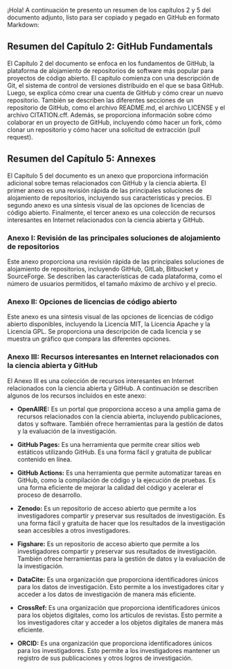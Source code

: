 ¡Hola! A continuación te presento un resumen de los capítulos 2 y 5 del documento adjunto, listo para ser copiado y pegado en GitHub en formato Markdown:

## Resumen del Capítulo 2: GitHub Fundamentals

El Capítulo 2 del documento se enfoca en los fundamentos de GitHub, la plataforma de alojamiento de repositorios de software más popular para proyectos de código abierto. El capítulo comienza con una descripción de Git, el sistema de control de versiones distribuido en el que se basa GitHub. Luego, se explica cómo crear una cuenta de GitHub y cómo crear un nuevo repositorio. También se describen las diferentes secciones de un repositorio de GitHub, como el archivo README.md, el archivo LICENSE y el archivo CITATION.cff. Además, se proporciona información sobre cómo colaborar en un proyecto de GitHub, incluyendo cómo hacer un fork, cómo clonar un repositorio y cómo hacer una solicitud de extracción (pull request).

## Resumen del Capítulo 5: Annexes

El Capítulo 5 del documento es un anexo que proporciona información adicional sobre temas relacionados con GitHub y la ciencia abierta. El primer anexo es una revisión rápida de las principales soluciones de alojamiento de repositorios, incluyendo sus características y precios. El segundo anexo es una síntesis visual de las opciones de licencias de código abierto. Finalmente, el tercer anexo es una colección de recursos interesantes en Internet relacionados con la ciencia abierta y GitHub.

### Anexo I: Revisión de las principales soluciones de alojamiento de repositorios

Este anexo proporciona una revisión rápida de las principales soluciones de alojamiento de repositorios, incluyendo GitHub, GitLab, Bitbucket y SourceForge. Se describen las características de cada plataforma, como el número de usuarios permitidos, el tamaño máximo de archivo y el precio.

### Anexo II: Opciones de licencias de código abierto

Este anexo es una síntesis visual de las opciones de licencias de código abierto disponibles, incluyendo la Licencia MIT, la Licencia Apache y la Licencia GPL. Se proporciona una descripción de cada licencia y se muestra un gráfico que compara las diferentes opciones.

### Anexo III: Recursos interesantes en Internet relacionados con la ciencia abierta y GitHub

El Anexo III es una colección de recursos interesantes en Internet relacionados con la ciencia abierta y GitHub. A continuación se describen algunos de los recursos incluidos en este anexo:

- **OpenAIRE:** Es un portal que proporciona acceso a una amplia gama de recursos relacionados con la ciencia abierta, incluyendo publicaciones, datos y software. También ofrece herramientas para la gestión de datos y la evaluación de la investigación.

- **GitHub Pages:** Es una herramienta que permite crear sitios web estáticos utilizando GitHub. Es una forma fácil y gratuita de publicar contenido en línea.

- **GitHub Actions:** Es una herramienta que permite automatizar tareas en GitHub, como la compilación de código y la ejecución de pruebas. Es una forma eficiente de mejorar la calidad del código y acelerar el proceso de desarrollo.

- **Zenodo:** Es un repositorio de acceso abierto que permite a los investigadores compartir y preservar sus resultados de investigación. Es una forma fácil y gratuita de hacer que los resultados de la investigación sean accesibles a otros investigadores.

- **Figshare:** Es un repositorio de acceso abierto que permite a los investigadores compartir y preservar sus resultados de investigación. También ofrece herramientas para la gestión de datos y la evaluación de la investigación.

- **DataCite:** Es una organización que proporciona identificadores únicos para los datos de investigación. Esto permite a los investigadores citar y acceder a los datos de investigación de manera más eficiente.

- **CrossRef:** Es una organización que proporciona identificadores únicos para los objetos digitales, como los artículos de revistas. Esto permite a los investigadores citar y acceder a los objetos digitales de manera más eficiente.

- **ORCID:** Es una organización que proporciona identificadores únicos para los investigadores. Esto permite a los investigadores mantener un registro de sus publicaciones y otros logros de investigación.
